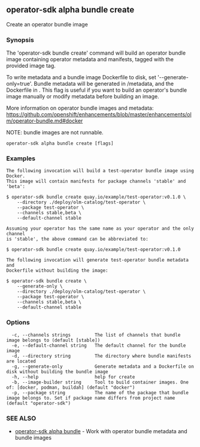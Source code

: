 ## operator-sdk alpha bundle create

Create an operator bundle image

### Synopsis

The 'operator-sdk bundle create' command will build an operator
bundle image containing operator metadata and manifests, tagged with the
provided image tag.

To write metadata and a bundle image Dockerfile to disk, set '--generate-only=true'.
Bundle metadata will be generated in <directory-arg>/metadata, and the Dockerfile
in <directory-arg>. This flag is useful if you want to build an operator's
bundle image manually or modify metadata before building an image.

More information on operator bundle images and metadata:
https://github.com/openshift/enhancements/blob/master/enhancements/olm/operator-bundle.md#docker

NOTE: bundle images are not runnable.

```
operator-sdk alpha bundle create [flags]
```

### Examples

```
The following invocation will build a test-operator bundle image using Docker.
This image will contain manifests for package channels 'stable' and 'beta':

$ operator-sdk bundle create quay.io/example/test-operator:v0.1.0 \
    --directory ./deploy/olm-catalog/test-operator \
    --package test-operator \
    --channels stable,beta \
    --default-channel stable

Assuming your operator has the same name as your operator and the only channel
is 'stable', the above command can be abbreviated to:

$ operator-sdk bundle create quay.io/example/test-operator:v0.1.0

The following invocation will generate test-operator bundle metadata and
Dockerfile without building the image:

$ operator-sdk bundle create \
    --generate-only \
    --directory ./deploy/olm-catalog/test-operator \
    --package test-operator \
    --channels stable,beta \
    --default-channel stable
```

### Options

```
  -c, --channels strings         The list of channels that bundle image belongs to (default [stable])
  -e, --default-channel string   The default channel for the bundle image
  -d, --directory string         The directory where bundle manifests are located
  -g, --generate-only            Generate metadata and a Dockerfile on disk without building the bundle image
  -h, --help                     help for create
  -b, --image-builder string     Tool to build container images. One of: [docker, podman, buildah] (default "docker")
  -p, --package string           The name of the package that bundle image belongs to. Set if package name differs from project name (default "operator-sdk")
```

### SEE ALSO

* [operator-sdk alpha bundle](operator-sdk_alpha_bundle.md)	 - Work with operator bundle metadata and bundle images

